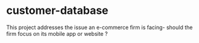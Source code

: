# customer-database
This project addresses the issue an e-commerce firm is facing- should the firm focus on its mobile app or website ? 

